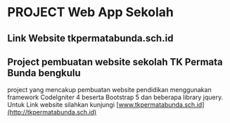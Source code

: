# PROJECT Web App Sekolah
## Link Website tkpermatabunda.sch.id

## Project pembuatan website sekolah TK Permata Bunda bengkulu
project yang mencakup pembuatan website pendidikan menggunakan framework CodeIgniter 4 beserta Bootstrap 5  dan beberapa library jquery.
Untuk Link website silahkan kunjungi [www.tkpermatabunda.sch.id](http://tkpermatabunda.sch.id)
